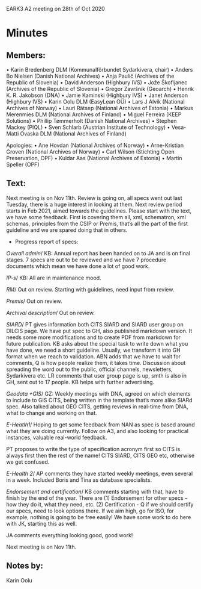 EARK3 A2 meeting on 28th of Oct 2020

# Minutes

## Members:

• Karin Bredenberg DLM (Kommunalförbundet Sydarkivera, chair)
• Anders Bo Nielsen (Danish National Archives)
• Anja Paulič (Archives of the Republic of Slovenia) 
• David Anderson (Highbury IVS)
• Jože Škofljanec (Archives of the Republic of Slovenia)
• Gregor Završnik (Geoarch)
• Henrik K. R. Jakobson (DNA)
• Jamie Kaminski (Highbury IVS)
• Janet Anderson (Highbury IVS)
• Karin Oolu DLM (EasyLean OÜ)
• Lars J Alvik (National Archives of Norway)
• Lauri Rätsep (National Archives of Estonia)
• Markus Merenmies DLM (National Archives of Finland)
• Miguel Ferreira (KEEP Solutions)
• Phillip Tømmerholt (Danish National Archives)
• Stephen Mackey (PIQL)
• Sven Schlarb (Austrian Institute of Technology)
• Vesa-Matti Ovaska DLM (National Archives of Finland)

Apologies: 
• Ane Hovdan (National Archives of Norway)
• Arne-Kristian Groven (National Archives of Norway) 
• Carl Wilson (Stichting Open Preservation, OPF)
• Kuldar Aas (National Archives of Estonia)
• Martin Speller (OPF)




## Text: 

Next meeting is on Nov 11th. 
Review is going on, all specs went out last Tuesday, there is a huge interest in looking at them. 
Next review period starts in Feb 2021, aimed towards the guidelines. Please start with the text, we have some feedback. First is covering them all, xml, schematron, xml schemas, principles from the CSIP or Premis, that’s all the part of the first guideline and we are spared doing that in others.

- Progress report of specs:

*Overall admin*/ KB: Annual report has been handed on to JA and is on final stages. 7 specs are out to be reviewed and we have 7 procedure documents which mean we have done a lot of good work.

*IP-s*/ KB: All are in maintenance mood. 

*RM*/ Out on review. Starting with guidelines, need input from review. 

*Premis*/ Out on review.

*Archival description*/ Out on review.

*SIARD*/ PT gives information both CITS SIARD and SIARD user group on DILCIS page. We have put spec to GH, also published markdown version. It needs some more modifications and to create PDF from markdown for future publication. KB asks about the special task to write down what you have done, we need a short guideline. Usually, we transform it into GH format when we reach to validation. ABN adds that we have to wait for comments, Q is how people realize them, it takes time. Discussion about spreading the word out to the public, official channels, newsletters, Sydarkivera etc. 
LR comments that user group page is up, smth is also in GH, sent out to 17 people. KB helps with further advertising.  

*Geodata +GIS*/ GZ: Weekly meetings with DNA, agreed on which elements to include to GIS CITS, being written in the template that’s more alike SIARd spec. Also talked about GEO CITS, getting reviews in real-time from DNA, what to change and working on that. 

*E-Heatlh1*/ Hoping to get some feedback from NAN as spec is based around what they are doing currently. Follow on A3, and also looking for practical instances, valuable real-world feedback.  

PT proposes to write the type of specification acronym first so CITS is always first then the rest of the name! CITS SIARD, CITS GEO etc, otherwise we get confused. 

*E-Health 2*/ AP comments they have started weekly meetings, even several in a week. Included Boris and Tina as database specialists.  

*Endorsement and certification*/ KB comments starting with that, have to finish by the end of the year. There are (1) Endorsement for other specs – how they do it, what they need, etc. (2) Certification - Q if we should certify our specs, need to look options there. If we aim high, go for ISO, for example, nothing is going to be free easily! We have some work to do here with JK, starting this as well.  

JA comments everything looking good, good work! 

Next meeting is on Nov 11th.

## Notes by: 

Karin Oolu
